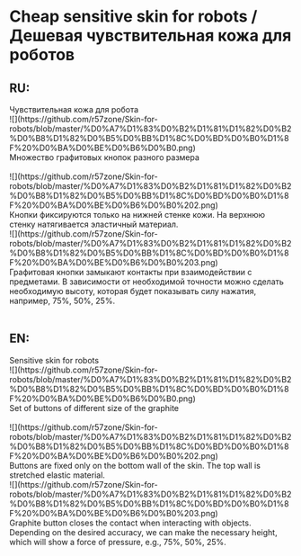 Cheap sensitive skin for robots / Дешевая чувствительная кожа для роботов
===============
<h2>RU:</h2>
Чувствительная кожа для робота
<br>![](https://github.com/r57zone/Skin-for-robots/blob/master/%D0%A7%D1%83%D0%B2%D1%81%D1%82%D0%B2%D0%B8%D1%82%D0%B5%D0%BB%D1%8C%D0%BD%D0%B0%D1%8F%20%D0%BA%D0%BE%D0%B6%D0%B0.png)
<br>
Множество графитовых кнопок разного размера<br>
<br>
![](https://github.com/r57zone/Skin-for-robots/blob/master/%D0%A7%D1%83%D0%B2%D1%81%D1%82%D0%B2%D0%B8%D1%82%D0%B5%D0%BB%D1%8C%D0%BD%D0%B0%D1%8F%20%D0%BA%D0%BE%D0%B6%D0%B0%202.png)
<br>Кнопки фиксируются только на нижней стенке кожи. На верхнюю стенку натягивается эластичный материал.
<br>
![](https://github.com/r57zone/Skin-for-robots/blob/master/%D0%A7%D1%83%D0%B2%D1%81%D1%82%D0%B2%D0%B8%D1%82%D0%B5%D0%BB%D1%8C%D0%BD%D0%B0%D1%8F%20%D0%BA%D0%BE%D0%B6%D0%B0%203.png)
<br>
Графитовая кнопки замыкают контакты при взаимодействии с предметами. В зависимости от необходимой точности можно сделать необходимую высоту, которая будет показывать силу нажатия, например, 75%, 50%, 25%. 
<br><br>
<h2>EN:</h2>
Sensitive skin for robots
<br>![](https://github.com/r57zone/Skin-for-robots/blob/master/%D0%A7%D1%83%D0%B2%D1%81%D1%82%D0%B2%D0%B8%D1%82%D0%B5%D0%BB%D1%8C%D0%BD%D0%B0%D1%8F%20%D0%BA%D0%BE%D0%B6%D0%B0.png)
<br>
Set of buttons of different size of the graphite<br>
<br>
![](https://github.com/r57zone/Skin-for-robots/blob/master/%D0%A7%D1%83%D0%B2%D1%81%D1%82%D0%B2%D0%B8%D1%82%D0%B5%D0%BB%D1%8C%D0%BD%D0%B0%D1%8F%20%D0%BA%D0%BE%D0%B6%D0%B0%202.png)
<br>Buttons are fixed only on the bottom wall of the skin. The top wall is stretched elastic material.
<br>
![](https://github.com/r57zone/Skin-for-robots/blob/master/%D0%A7%D1%83%D0%B2%D1%81%D1%82%D0%B2%D0%B8%D1%82%D0%B5%D0%BB%D1%8C%D0%BD%D0%B0%D1%8F%20%D0%BA%D0%BE%D0%B6%D0%B0%203.png)
<br>
Graphite button closes the contact when interacting with objects. Depending on the desired accuracy, we can make the necessary height, which will show a force of pressure, e.g., 75%, 50%, 25%. 
<br><br>